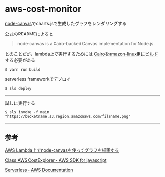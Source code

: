 # aws-cost-monitor


[node-canvas](https://github.com/Automattic/node-canvas)でcharts.jsで生成したグラフをレンダリングする

公式のREADMEによると
> node-canvas is a Cairo-backed Canvas implementation for Node.js.

とのことだが，lambda上で実行するためには
[Cairoをamazon-linux用にビルド](https://github.com/Automattic/node-canvas/issues/1231)する必要がある
```
$ yarn run build
```


serverless frameworkでデプロイ
```
$ sls deploy
```


- - -

試しに実行する
```
$ sls invoke -f main
"https://bucketname.s3.region.amazonaws.com/filename.png"
```

- - -
## 参考
[AWS Lambda上でnode-canvasを使ってグラフを描画する](https://tech.studyplus.co.jp/entry/2019/02/25/095548)

[Class AWS.CostExplorer - AWS SDK for javascript](https://docs.aws.amazon.com/AWSJavaScriptSDK/latest/AWS/CostExplorer.html#getCostAndUsage-property)

[Serverless - AWS Documentation](https://serverless.com/framework/docs/providers/aws/)
